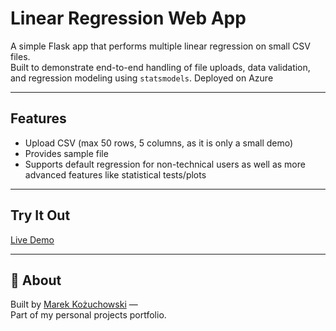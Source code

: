 # Linear Regression Web App

A simple Flask app that performs multiple linear regression on small CSV files.  
Built to demonstrate end-to-end handling of file uploads, data validation, and regression modeling using `statsmodels`.
Deployed on Azure

---

## Features
- Upload CSV (max 50 rows, 5 columns, as it is only a small demo)
- Provides sample file
- Supports default regression for non-technical users as well as more advanced features like statistical tests/plots
---

## Try It Out

[Live Demo](https://flask-regression-app-c3c7h3ctayf5b0e7.polandcentral-01.azurewebsites.net)

---

## 👤 About

Built by [Marek Kożuchowski](https://pl.linkedin.com/in/marek-ko%C5%BCuchowski2414) —  
Part of my personal projects portfolio.  
